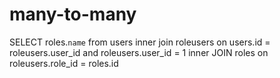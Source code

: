 # many-to-many
SELECT roles.`name`  from users  inner join roleusers on users.id = roleusers.user_id and roleusers.user_id = 1 inner JOIN roles on roleusers.role_id = roles.id
